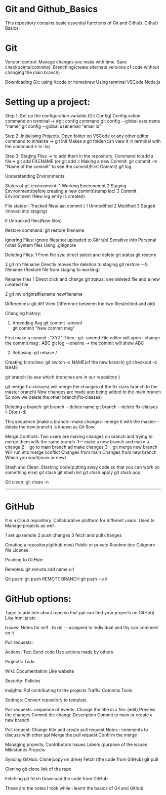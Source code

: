 # Git and Github_Basics

This repository contains basic essential functions of Git and Github.
Github Basics:

# Git

Version control.
Manage changes you make with time.
Save checkpoints(commits).
Branching(create alternate versions of code without changing the main branch)


Downloading Git: 
using Xcode or homebrew
Using terminal
VSCode
Node.js


# Setting up a project:
Step 1. Set up the configuration variable.(Git Config)
        Configuration command on terminal ->
        #git config command
        git config --global user.name "name"
        git config --global user.email "email id"

Step 2. Initialising Projects.
        Open folder on VSCode or any other editor
        command to initialize ->
        git init 
        Makes a git folder(can view it in terminal with the command-> ls -la)
 
Step 3. Staging Files -> to add them in the repository.
        Command to add a file->
        git add FILENAME
        (or git add .)
        Making a new Commit: 
        git commit -m "Name of the commit"
        to see the commit(First Commit) 
        git log 


Understanding Environments:

 States of git environment:
 1 Working Environment
 2 Staging Environment(before creating a new commit)(temp loc)
 3 Commit Environment (New log entry is created)

File states:
 I Tracked files(last commit )
   1 Unmodified
   2 Modified
   3 Staged (moved into staging)

 II Untracked files(New files)

Restore command:
git restore filename


Ignoring Files:
 Ignore files(not uploaded to GitHub)
   Sensitive info
   Personal notes
   System files
Using .gitignore

Deleting Files:
1 From file sys: direct select and delete
 git status
 git restore


2 git rm filename
  Directly moves the deletion to staging
  git restore --S filename
  (Restore file from staging to working)

Rename files
 1 Direct click and change
 git status: one deleted file and a new created file

 2 git mv originalfilename newfilename


Differences:
git diff
View Difference between the two files(edited and old)


Changing history:
1. Amending flag
  git commit -amend  
  git commit "New commit msg"

  First make a commit : "XYZ"
  Then : git -amend
  File editor will open : change the commit msg : ABC
  git log --oneline -> the commit will show ABC

2. Rebasing: 
   git rebase <branch>/<commit>


Creating branches:
git switch -c NAME(of the new branch)
git checkout -b NAME

git branch (to see which branches are in our repository )

git merge fix-classes( will merge the changes of the fix class branch to the master branch)
Now changes are made and being added to the main branch
So now we delete the other branch(fix-classes)

Deleting a branch:
git branch --delete name
git branch --delete fix-classes
(-D)or (-d)

This sequence (make a branch--make changes--merge it with the master--delete the new branch) is known as Git flow.


Merge Conflicts:
Two users are making changes on branch and trying to merge them with the same branch.
1-- make a new branch and make a change
2-- go to main branch ad make changes
3-- git merge new branch
Will run into merge conflict
Changes from main
Changes from new branch
Which you want(main or new)

Stash and Clean:
Stashing code(putting away code so that you can work on something else)
git stash
git stash list
git stash apply
git stash pop

Git clean:
git clean -n


-------------------------------------------------------------------------------------------------------------------------------------------

# GitHub 
  
It is a Cloud repository.
Collaborative platform for different users.
Used to Manage projects as well.

1 set up remote 
2 push changes
3 fetch and pull changes

Creating a repository(github.new)
Public or private
Readme doc
Gitignore file
License


Pushing to GitHub:

Remotes:
git remote add name url

Git push:
git push REMOTE BRANCH
git push --all

# GitHub options:
Tags: to add info about repo so that ppl can find your projects on GitHub)
Like html js etc

Issues:
Notes for self : to do -- assigned to Individual and thy can comment on it

Pull requests:

Actions:
Test
Send code 
Use actions made by others

Projects:
Todo

Wiki:
Documentation
Like website

Security:
Policies

Insights:
Ppl contributing to the projects
Traffic
Commits
Tools

Settings:
Convert repository to template.

Pull requests: sequence of events:
Change the title in a file: (edit) 
Preview the changes
Commit the change
Description
Commit to main or create a new branch

Pull request:
Change title and create pull request
Notes : comments to discuss with other ppl
Merge the pull request
Confirm the merge

Managing projects;
Contributors
Issues
Labels (purpose of the issues
Milestones 
Projects

Syncing GitHub:
Clone(copy on drive)
Fetch (the code from GitHub)
git pull 

Cloning 
  git clone link of the repo

Fetching
  git fetch 
  Download the code from GitHub
  
These are the notes I took while i learnt the basics of Git and Github.
